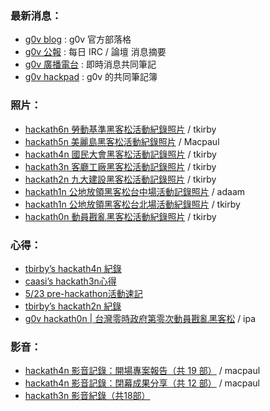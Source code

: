 ### 最新消息：
* [g0v blog](http://blog.g0v.tw) : g0v 官方部落格
* [g0v 公報](https://g0v.hackpad.com/ep/group/yZ9JT9UlJf4) : 每日 IRC / 論壇 消息摘要
* [g0v 廣播電台](https://g0v.hackpad.com/g0v-BroadCast--e8C6p3dQvzK) : 即時消息共同筆記
* [g0v hackpad](https://g0v.hackpad.com/) : g0v 的共同筆記簿

### 照片：

* [hackath6n 勞動基準黑客松活動紀錄照片](http://www.flickr.com/photos/tkirby/sets/72157639076585486/) / tkirby
* [hackath5n 美麗島黑客松活動紀錄照片](http://www.flickr.com/photos/tkirby/sets/72157636741475916/) / Macpaul
* [hackath4n 國民大會黑客松活動記錄照片](http://www.flickr.com/photos/tkirby/sets/72157635071687582/) / tkirby
* [hackath3n 客廳工廠黑客松活動記錄照片](http://www.flickr.com/photos/tkirby/sets/72157634022248856/) / tkirby
* [hackath2n 九大建設黑客松活動記錄照片](http://www.flickr.com/photos/tkirby/sets/72157633079209796/) / tkirby
* [hackath1n 公地放領黑客松台中場活動記錄照片](http://www.flickr.com/photos/tkirby/sets/72157633079209796/) / adaam
* [hackath1n 公地放領黑客松台北場活動紀錄照片](http://www.flickr.com/photos/tkirby/sets/72157632634102452/) / tkirby
* [hackath0n 動員戡亂黑客松活動紀錄照片](http://www.flickr.com/photos/tkirby/sets/72157632153043236/) / tkirby

### 心得：

* [tbirby’s hackath4n 紀錄](http://www.tkirby.org/blog/?p=2395)
* [caasi’s hackath3n心得](http://murmur.caasigd.org/post/52519795740/hackath3n)
* [5/23 pre-hackathon活動速記](http://blog.g0v.tw/post/51282992309)
* [tbirby’s hackath2n 紀錄](http://www.tkirby.org/blog/?p=2151)
* [g0v hackath0n | 台灣零時政府第零次動員戡亂黑客松](http://www.youtube.com/watch?v=vywVfj_3R7M) / ipa

### 影音：

* [hackath4n 影音記錄：開場專案報告（共 19 部）](http://www.youtube.com/playlist?list=PLJYQbDzKBkcKpcoQqckwKf5RMvCJ5JXtK) / macpaul
* [hackath4n 影音記錄：閉幕成果分享（共 12 部）](http://www.youtube.com/playlist?list=PLJYQbDzKBkcItv5FIYdQkf5Xko6rCbDA9) / macpaul
* [hackath3n 影音紀錄（共18部）](http://www.youtube.com/watch?v=XyRm-lNncKk&list=PLS1JHIK5Va9K-nP7gbq3C0cqG1409FpiU&feature=mh_lolz)

